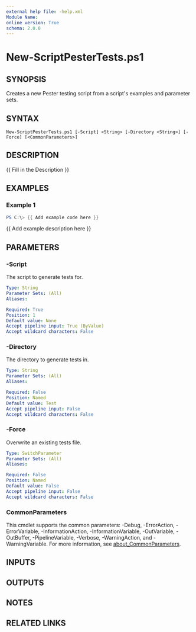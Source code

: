 ```yaml
---
external help file: -help.xml
Module Name:
online version: True
schema: 2.0.0
---
```


# New-ScriptPesterTests.ps1

## SYNOPSIS
Creates a new Pester testing script from a script's examples and parameter sets.

## SYNTAX

```
New-ScriptPesterTests.ps1 [-Script] <String> [-Directory <String>] [-Force] [<CommonParameters>]
```

## DESCRIPTION
{{ Fill in the Description }}

## EXAMPLES

### Example 1
```powershell
PS C:\> {{ Add example code here }}
```

{{ Add example description here }}

## PARAMETERS

### -Script
The script to generate tests for.

```yaml
Type: String
Parameter Sets: (All)
Aliases:

Required: True
Position: 1
Default value: None
Accept pipeline input: True (ByValue)
Accept wildcard characters: False
```

### -Directory
The directory to generate tests in.

```yaml
Type: String
Parameter Sets: (All)
Aliases:

Required: False
Position: Named
Default value: Test
Accept pipeline input: False
Accept wildcard characters: False
```

### -Force
Overwrite an existing tests file.

```yaml
Type: SwitchParameter
Parameter Sets: (All)
Aliases:

Required: False
Position: Named
Default value: False
Accept pipeline input: False
Accept wildcard characters: False
```

### CommonParameters
This cmdlet supports the common parameters: -Debug, -ErrorAction, -ErrorVariable, -InformationAction, -InformationVariable, -OutVariable, -OutBuffer, -PipelineVariable, -Verbose, -WarningAction, and -WarningVariable. For more information, see [about_CommonParameters](http://go.microsoft.com/fwlink/?LinkID=113216).

## INPUTS

## OUTPUTS

## NOTES

## RELATED LINKS
